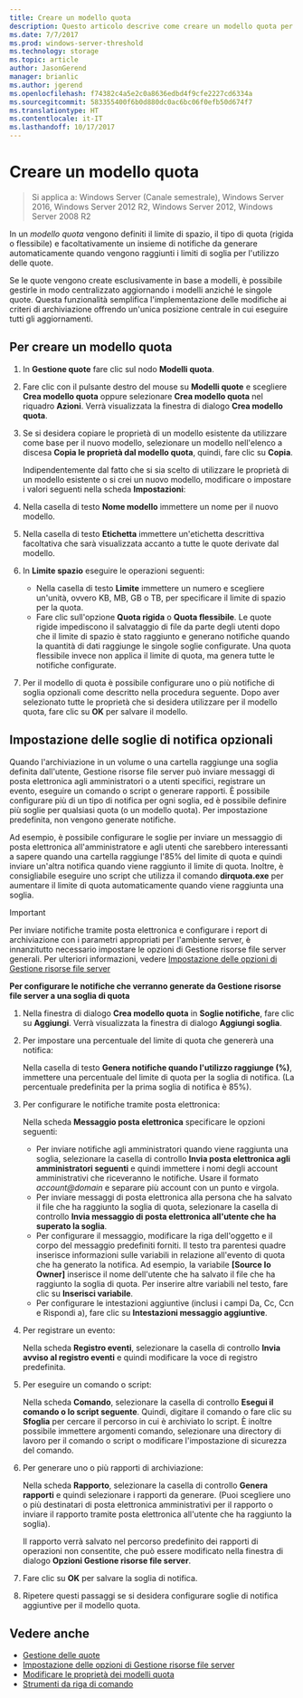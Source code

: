 ```yaml
---
title: Creare un modello quota
description: Questo articolo descrive come creare un modello quota per definire un limite di spazio di archiviazione
ms.date: 7/7/2017
ms.prod: windows-server-threshold
ms.technology: storage
ms.topic: article
author: JasonGerend
manager: brianlic
ms.author: jgerend
ms.openlocfilehash: f74382c4a5e2c0a8636edbd4f9cfe2227cd6334a
ms.sourcegitcommit: 583355400f6b0d880dc0ac6bc06f0efb50d674f7
ms.translationtype: HT
ms.contentlocale: it-IT
ms.lasthandoff: 10/17/2017
---
```

# <a name="create-a-quota-template"></a>Creare un modello quota

> Si applica a: Windows Server (Canale semestrale), Windows Server 2016, Windows Server 2012 R2, Windows Server 2012, Windows Server 2008 R2

In un *modello quota* vengono definiti il limite di spazio, il tipo di quota (rigida o flessibile) e facoltativamente un insieme di notifiche da generare automaticamente quando vengono raggiunti i limiti di soglia per l'utilizzo delle quote.

Se le quote vengono create esclusivamente in base a modelli, è possibile gestirle in modo centralizzato aggiornando i modelli anziché le singole quote. Questa funzionalità semplifica l'implementazione delle modifiche ai criteri di archiviazione offrendo un'unica posizione centrale in cui eseguire tutti gli aggiornamenti.

## <a name="to-create-a-quota-template"></a>Per creare un modello quota

1.  In **Gestione quote** fare clic sul nodo **Modelli quota**.

2.  Fare clic con il pulsante destro del mouse su **Modelli quote** e scegliere **Crea modello quota** oppure selezionare **Crea modello quota** nel riquadro **Azioni**. Verrà visualizzata la finestra di dialogo **Crea modello quota**.

3.  Se si desidera copiare le proprietà di un modello esistente da utilizzare come base per il nuovo modello, selezionare un modello nell'elenco a discesa **Copia le proprietà dal modello quota**, quindi, fare clic su **Copia**.

    Indipendentemente dal fatto che si sia scelto di utilizzare le proprietà di un modello esistente o si crei un nuovo modello, modificare o impostare i valori seguenti nella scheda **Impostazioni**:

4.  Nella casella di testo **Nome modello** immettere un nome per il nuovo modello.

5.  Nella casella di testo **Etichetta** immettere un'etichetta descrittiva facoltativa che sarà visualizzata accanto a tutte le quote derivate dal modello.

6.  In **Limite spazio** eseguire le operazioni seguenti:

    -   Nella casella di testo **Limite** immettere un numero e scegliere un'unità, ovvero KB, MB, GB o TB, per specificare il limite di spazio per la quota.
    -   Fare clic sull'opzione **Quota rigida** o **Quota flessibile**. Le quote rigide impediscono il salvataggio di file da parte degli utenti dopo che il limite di spazio è stato raggiunto e generano notifiche quando la quantità di dati raggiunge le singole soglie configurate. Una quota flessibile invece non applica il limite di quota, ma genera tutte le notifiche configurate.

7.  Per il modello di quota è possibile configurare uno o più notifiche di soglia opzionali come descritto nella procedura seguente. Dopo aver selezionato tutte le proprietà che si desidera utilizzare per il modello quota, fare clic su **OK** per salvare il modello.

## <a name="setting-optional-notification-thresholds"></a>Impostazione delle soglie di notifica opzionali

Quando l'archiviazione in un volume o una cartella raggiunge una soglia definita dall'utente, Gestione risorse file server può inviare messaggi di posta elettronica agli amministratori o a utenti specifici, registrare un evento, eseguire un comando o script o generare rapporti. È possibile configurare più di un tipo di notifica per ogni soglia, ed è possibile definire più soglie per qualsiasi quota (o un modello quota). Per impostazione predefinita, non vengono generate notifiche.

Ad esempio, è possibile configurare le soglie per inviare un messaggio di posta elettronica all'amministratore e agli utenti che sarebbero interessanti a sapere quando una cartella raggiunge l'85% del limite di quota e quindi inviare un'altra notifica quando viene raggiunto il limite di quota. Inoltre, è consigliabile eseguire uno script che utilizza il comando **dirquota.exe** per aumentare il limite di quota automaticamente quando viene raggiunta una soglia.

> [!Important]
> Per inviare notifiche tramite posta elettronica e configurare i report di archiviazione con i parametri appropriati per l'ambiente server, è innanzitutto necessario impostare le opzioni di Gestione risorse file server generali. Per ulteriori informazioni, vedere [Impostazione delle opzioni di Gestione risorse file server](setting-file-server-resource-manager-options.md)

**Per configurare le notifiche che verranno generate da Gestione risorse file server a una soglia di quota**

1.  Nella finestra di dialogo **Crea modello quota** in **Soglie notifiche**, fare clic su **Aggiungi**. Verrà visualizzata la finestra di dialogo **Aggiungi soglia**.

2.  Per impostare una percentuale del limite di quota che genererà una notifica:

    Nella casella di testo **Genera notifiche quando l'utilizzo raggiunge (%)**, immettere una percentuale del limite di quota per la soglia di notifica. (La percentuale predefinita per la prima soglia di notifica è 85%).

3.  Per configurare le notifiche tramite posta elettronica:

    Nella scheda **Messaggio posta elettronica** specificare le opzioni seguenti:

    -   Per inviare notifiche agli amministratori quando viene raggiunta una soglia, selezionare la casella di controllo **Invia posta elettronica agli amministratori seguenti** e quindi immettere i nomi degli account amministrativi che riceveranno le notifiche. Usare il formato *account@domain* e separare più account con un punto e virgola.
    -   Per inviare messaggi di posta elettronica alla persona che ha salvato il file che ha raggiunto la soglia di quota, selezionare la casella di controllo **Invia messaggio di posta elettronica all'utente che ha superato la soglia**.
    -   Per configurare il messaggio, modificare la riga dell'oggetto e il corpo del messaggio predefiniti forniti. Il testo tra parentesi quadre inserisce informazioni sulle variabili in relazione all'evento di quota che ha generato la notifica. Ad esempio, la variabile **\[Source Io Owner\]** inserisce il nome dell'utente che ha salvato il file che ha raggiunto la soglia di quota. Per inserire altre variabili nel testo, fare clic su **Inserisci variabile**.
    -   Per configurare le intestazioni aggiuntive (inclusi i campi Da, Cc, Ccn e Rispondi a), fare clic su **Intestazioni messaggio aggiuntive**.

4.  Per registrare un evento:

    Nella scheda **Registro eventi**, selezionare la casella di controllo **Invia avviso al registro eventi** e quindi modificare la voce di registro predefinita.

5.  Per eseguire un comando o script:

    Nella scheda **Comando**, selezionare la casella di controllo **Esegui il comando o lo script seguente**. Quindi, digitare il comando o fare clic su **Sfoglia** per cercare il percorso in cui è archiviato lo script. È inoltre possibile immettere argomenti comando, selezionare una directory di lavoro per il comando o script o modificare l'impostazione di sicurezza del comando.

6.  Per generare uno o più rapporti di archiviazione:

    Nella scheda **Rapporto**, selezionare la casella di controllo **Genera rapporti** e quindi selezionare i rapporti da generare. (Puoi scegliere uno o più destinatari di posta elettronica amministrativi per il rapporto o inviare il rapporto tramite posta elettronica all'utente che ha raggiunto la soglia).

    Il rapporto verrà salvato nel percorso predefinito dei rapporti di operazioni non consentite, che può essere modificato nella finestra di dialogo **Opzioni Gestione risorse file server**.

7.  Fare clic su **OK** per salvare la soglia di notifica.

8.  Ripetere questi passaggi se si desidera configurare soglie di notifica aggiuntive per il modello quota.

## <a name="see-also"></a>Vedere anche

-   [Gestione delle quote](quota-management.md)
-    [Impostazione delle opzioni di Gestione risorse file server](setting-file-server-resource-manager-options.md)
-   [Modificare le proprietà dei modelli quota](edit-quota-template-properties.md)
-   [Strumenti da riga di comando](command-line-tools.md)


